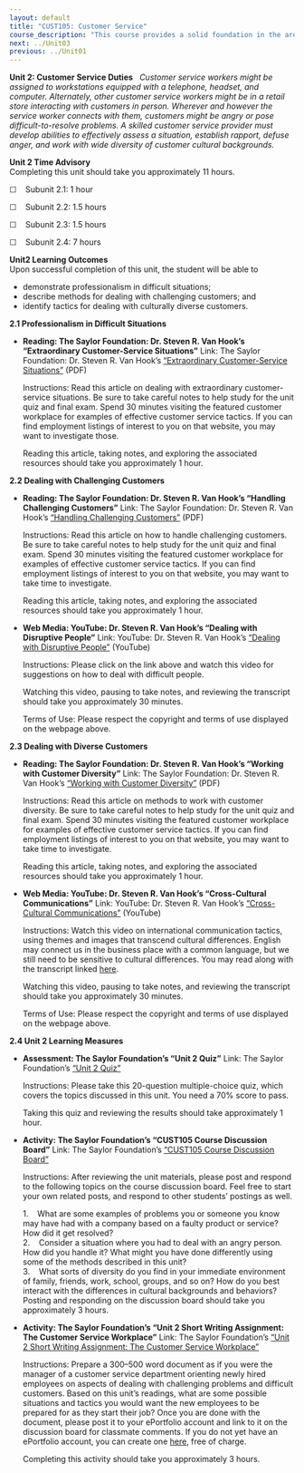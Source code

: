 ```yaml
---
layout: default
title: "CUST105: Customer Service"
course_description: "This course provides a solid foundation in the areas of computer skills, business communications, and best practices in customer service."
next: ../Unit03
previous: ../Unit01
---
```

**Unit 2: Customer Service Duties** <span id="2"></span> 
*Customer service workers might be assigned to workstations equipped
with a telephone, headset, and computer. Alternately, other customer
service workers might be in a retail store interacting with customers in
person. Wherever and however the service worker connects with them,
customers might be angry or pose difficult-to-resolve problems. A
skilled customer service provider must develop abilities to effectively
assess a situation, establish rapport, defuse anger, and work with wide
diversity of customer cultural backgrounds.*

**Unit 2 Time Advisory**  
Completing this unit should take you approximately 11 hours.  
  
 ☐    Subunit 2.1: 1 hour  
  
 ☐    Subunit 2.2: 1.5 hours  
  
 ☐    Subunit 2.3: 1.5 hours  
  
 ☐    Subunit 2.4: 7 hours

**Unit2 Learning Outcomes**  
Upon successful completion of this unit, the student will be able to
-   demonstrate professionalism in difficult situations;
-   describe methods for dealing with challenging customers; and
-   identify tactics for dealing with culturally diverse customers.

**2.1 Professionalism in Difficult Situations** <span id="2.1"></span> 
-   **Reading: The Saylor Foundation: Dr. Steven R. Van Hook’s
    “Extraordinary Customer-Service Situations”**
    Link: The Saylor Foundation: Dr. Steven R. Van Hook’s
    [“Extraordinary Customer-Service
    Situations”](http://www.saylor.org/site/wp-content/uploads/2013/03/CUST105-2.1-FINAL.pdf)
    (PDF)  
      
     Instructions: Read this article on dealing with extraordinary
    customer-service situations. Be sure to take careful notes to help
    study for the unit quiz and final exam. Spend 30 minutes visiting
    the featured customer workplace for examples of effective customer
    service tactics. If you can find employment listings of interest to
    you on that website, you may want to investigate those.  
      
     Reading this article, taking notes, and exploring the associated
    resources should take you approximately 1 hour.

**2.2 Dealing with Challenging Customers** <span id="2.2"></span> 
-   **Reading: The Saylor Foundation: Dr. Steven R. Van Hook’s “Handling
    Challenging Customers”**
    Link: The Saylor Foundation: Dr. Steven R. Van Hook’s [“Handling
    Challenging
    Customers”](http://www.saylor.org/site/wp-content/uploads/2013/03/CUST105-2.2-FINAL.pdf)
    (PDF)  
      
     Instructions: Read this article on how to handle challenging
    customers. Be sure to take careful notes to help study for the unit
    quiz and final exam. Spend 30 minutes visiting the featured customer
    workplace for examples of effective customer service tactics. If you
    can find employment listings of interest to you on that website, you
    may want to take time to investigate.  
      
     Reading this article, taking notes, and exploring the associated
    resources should take you approximately 1 hour.

-   **Web Media: YouTube: Dr. Steven R. Van Hook’s “Dealing with
    Disruptive People”**
    Link: YouTube: Dr. Steven R. Van Hook’s [“Dealing with Disruptive
    People”](http://www.youtube.com/watch?v=gT0CepOfO3g&list=UU9Xaz3ukHi1_LboWsF4gbHg&index=11)
    (YouTube)  
      
     Instructions: Please click on the link above and watch this video
    for suggestions on how to deal with difficult people.  
      
     Watching this video, pausing to take notes, and reviewing the
    transcript should take you approximately 30 minutes.  
      
     Terms of Use: Please respect the copyright and terms of use
    displayed on the webpage above.

**2.3 Dealing with Diverse Customers** <span id="2.3"></span> 
-   **Reading: The Saylor Foundation: Dr. Steven R. Van Hook’s “Working
    with Customer Diversity”**
    Link: The Saylor Foundation: Dr. Steven R. Van Hook’s [“Working with
    Customer
    Diversity”](http://www.saylor.org/site/wp-content/uploads/2013/03/CUST105-2.3-FINAL.pdf)
    (PDF)  
      
     Instructions: Read this article on methods to work with customer
    diversity. Be sure to take careful notes to help study for the unit
    quiz and final exam. Spend 30 minutes visiting the featured customer
    workplace for examples of effective customer service tactics. If you
    can find employment listings of interest to you on that website, you
    may want to take time to investigate.  
      
     Reading this article, taking notes, and exploring the associated
    resources should take you approximately 1 hour.

-   **Web Media: YouTube: Dr. Steven R. Van Hook’s “Cross-Cultural
    Communications”**
    Link: YouTube: Dr. Steven R. Van Hook’s [“Cross-Cultural
    Communications”](http://www.youtube.com/watch?v=vxp7I-vRd4I&feature=g-upl)
    (YouTube)  
      
     Instructions: Watch this video on international communication
    tactics, using themes and images that transcend cultural
    differences. English may connect us in the business place with a
    common language, but we still need to be sensitive to cultural
    differences. You may read along with the transcript linked
    [here](http://wwmr.us/support/CrossCultural.pdf).  
      
     Watching this video, pausing to take notes, and reviewing the
    transcript should take you approximately 30 minutes.  
      
     Terms of Use: Please respect the copyright and terms of use
    displayed on the webpage above.

**2.4 Unit 2 Learning Measures** <span id="2.4"></span> 
-   **Assessment: The Saylor Foundation’s “Unit 2 Quiz”**
    Link: The Saylor Foundation’s [“Unit 2
    Quiz”](http://school.saylor.org/mod/quiz/view.php?id=1295)  
      
     Instructions: Please take this 20-question multiple-choice quiz,
    which covers the topics discussed in this unit. You need a 70% score
    to pass.  
      
     Taking this quiz and reviewing the results should take
    approximately 1 hour.

-   **Activity: The Saylor Foundation’s “CUST105 Course Discussion
    Board”**
    Link: The Saylor Foundation’s [“CUST105 Course Discussion
    Board”](http://forums.saylor.org/forum/certification/cust105/)  
      
     Instructions: After reviewing the unit materials, please post and
    respond to the following topics on the course discussion board. Feel
    free to start your own related posts, and respond to other students’
    postings as well.  
      
     1.    What are some examples of problems you or someone you know
    may have had with a company based on a faulty product or service?
    How did it get resolved?      
     2.    Consider a situation where you had to deal with an angry
    person. How did you handle it? What might you have done differently
    using some of the methods described in this unit?  
     3.    What sorts of diversity do you find in your immediate
    environment of family, friends, work, school, groups, and so on? How
    do you best interact with the differences in cultural backgrounds
    and behaviors?  
     Posting and responding on the discussion board should take you
    approximately 3 hours.

-   **Activity: The Saylor Foundation’s “Unit 2 Short Writing
    Assignment: The Customer Service Workplace”**
    Link: The Saylor Foundation’s [“Unit 2 Short Writing Assignment: The
    Customer Service
    Workplace”](http://forums.saylor.org/forum/certification/cust105/)  
      
     Instructions: Prepare a 300–500 word document as if you were the
    manager of a customer service department orienting newly hired
    employees on aspects of dealing with challenging problems and
    difficult customers. Based on this unit’s readings, what are some
    possible situations and tactics you would want the new employees to
    be prepared for as they start their job? Once you are done with the
    document, please post it to your ePortfolio account and link to it
    on the discussion board for classmate comments. If you do not yet
    have an ePortfolio account, you can create one
    [here](http://eportfolio.saylor.org/), free of charge.  
      
     Completing this activity should take you approximately 3 hours.


